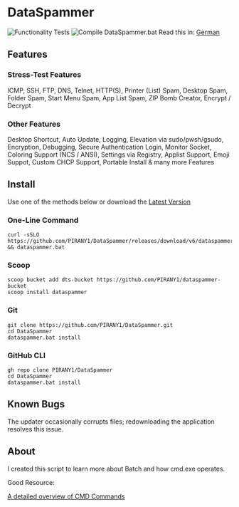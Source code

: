 # DataSpammer

![Functionality Tests](https://github.com/PIRANY1/DataSpammer/actions/workflows/workflow.yml/badge.svg)
![Compile DataSpammer.bat](https://github.com/PIRANY1/DataSpammer/actions/workflows/analyze-bin.yml/badge.svg)
Read this in: [German](https://github.com/PIRANY1/DataSpammerDE)

## Features

### Stress-Test Features

ICMP, SSH, FTP, DNS, Telnet, HTTP(S), Printer (List) Spam, Desktop Spam, Folder Spam, Start Menu Spam, App List Spam, ZIP Bomb Creator, Encrypt / Decrypt 

### Other Features

Desktop Shortcut, Auto Update, Logging, Elevation via sudo/pwsh/gsudo, Encryption, Debugging, Secure Authentication
Login, Monitor Socket, Coloring Support (NCS / ANSI), Settings via Registry, Applist Support, Emoji Suppot, 
Custom CHCP Support, Portable Install & many more Features

## Install

Use one of the methods below or download the [Latest Version](https://github.com/PIRANY1/DataSpammer/releases/latest)

### One-Line Command

``` batch
curl -sSLO https://github.com/PIRANY1/DataSpammer/releases/download/v6/dataspammer.bat && dataspammer.bat
```

### Scoop

``` batch
scoop bucket add dts-bucket https://github.com/PIRANY1/dataspammer-bucket
scoop install dataspammer
```

### Git

``` batch
git clone https://github.com/PIRANY1/DataSpammer.git
cd DataSpammer
dataspammer.bat install
```

### GitHub CLI

``` batch
gh repo clone PIRANY1/DataSpammer
cd DataSpammer
dataspammer.bat install
```

## Known Bugs

The updater occasionally corrupts files; redownloading the application resolves this issue.

## About

I created this script to learn more about Batch and how cmd.exe operates.

Good Resource:

[A detailed overview of CMD Commands](https://ss64.com/nt/)
